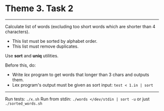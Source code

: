 # Theme 3. Task 2

---
Calculate list of words (excluding too short words which are shorter than 4 characters).
* This list must be sorted by alphabet order.
* This list must remove duplicates.

Use **sort** and **uniq** utilities.

Before this, do:
* Write *lex* program to get words that longer than 3 chars and outputs them.
* Lex program's output must be given as sort input: `test < 1.in | sort`

---

Run tests: `./x.sh`
Run from stdin: `./words </dev/stdin | sort -u` or just `./sorted_words.sh`